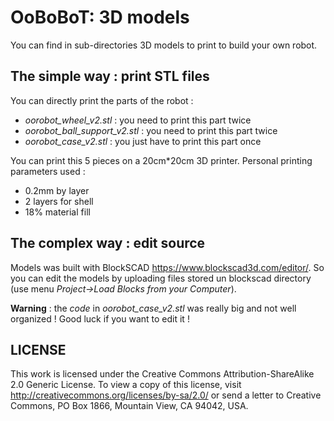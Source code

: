# OoBoBoT: 3D models

You can find in sub-directories 3D models to print to build your own robot.

## The simple way : print STL files

You can directly print the parts of the robot :
- *oorobot_wheel_v2.stl* : you need to print this part twice
- *oorobot_ball_support_v2.stl* : you need to print this part twice
- *oorobot_case_v2.stl* : you just have to print this part once

You can print this 5 pieces on a 20cm*20cm 3D printer. Personal printing parameters used :
- 0.2mm by layer
- 2 layers for shell
- 18% material fill

## The complex way : edit source

Models was built with BlockSCAD https://www.blockscad3d.com/editor/. So you can edit the models by uploading files stored un blockscad directory (use menu *Project->Load Blocks from your Computer*).

**Warning** : the *code* in *oorobot_case_v2.stl* was really big and not well organized ! Good luck if you want to edit it !

## LICENSE

This work is licensed under the Creative Commons Attribution-ShareAlike 2.0 Generic License. To view a copy of this license, visit http://creativecommons.org/licenses/by-sa/2.0/ or send a letter to Creative Commons, PO Box 1866, Mountain View, CA 94042, USA.
